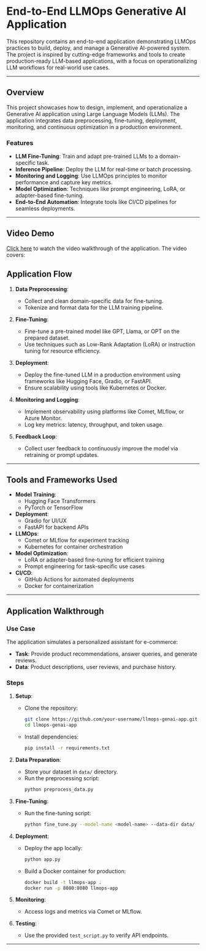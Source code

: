# End-to-End LLMOps Generative AI Application

This repository contains an end-to-end application demonstrating LLMOps practices to build, deploy, and manage a Generative AI-powered system. The project is inspired by cutting-edge frameworks and tools to create production-ready LLM-based applications, with a focus on operationalizing LLM workflows for real-world use cases.

---

## **Overview**
This project showcases how to design, implement, and operationalize a Generative AI application using Large Language Models (LLMs). The application integrates data preprocessing, fine-tuning, deployment, monitoring, and continuous optimization in a production environment.

### **Features**
- **LLM Fine-Tuning**: Train and adapt pre-trained LLMs to a domain-specific task.
- **Inference Pipeline**: Deploy the LLM for real-time or batch processing.
- **Monitoring and Logging**: Use LLMOps principles to monitor performance and capture key metrics.
- **Model Optimization**: Techniques like prompt engineering, LoRA, or adapter-based fine-tuning.
- **End-to-End Automation**: Integrate tools like CI/CD pipelines for seamless deployments.

---
## **Video Demo**
[Click here](#) to watch the video walkthrough of the application. The video covers:

## **Application Flow**
1. **Data Preprocessing**:
   - Collect and clean domain-specific data for fine-tuning.
   - Tokenize and format data for the LLM training pipeline.

2. **Fine-Tuning**:
   - Fine-tune a pre-trained model like GPT, Llama, or OPT on the prepared dataset.
   - Use techniques such as Low-Rank Adaptation (LoRA) or instruction tuning for resource efficiency.

3. **Deployment**:
   - Deploy the fine-tuned LLM in a production environment using frameworks like Hugging Face, Gradio, or FastAPI.
   - Ensure scalability using tools like Kubernetes or Docker.

4. **Monitoring and Logging**:
   - Implement observability using platforms like Comet, MLflow, or Azure Monitor.
   - Log key metrics: latency, throughput, and token usage.

5. **Feedback Loop**:
   - Collect user feedback to continuously improve the model via retraining or prompt updates.

---

## **Tools and Frameworks Used**
- **Model Training**:
  - Hugging Face Transformers
  - PyTorch or TensorFlow
- **Deployment**:
  - Gradio for UI/UX
  - FastAPI for backend APIs
- **LLMOps**:
  - Comet or MLflow for experiment tracking
  - Kubernetes for container orchestration
- **Model Optimization**:
  - LoRA or adapter-based fine-tuning for efficient training
  - Prompt engineering for task-specific use cases
- **CI/CD**:
  - GitHub Actions for automated deployments
  - Docker for containerization

---

## **Application Walkthrough**
### **Use Case**
The application simulates a personalized assistant for e-commerce:
- **Task**: Provide product recommendations, answer queries, and generate reviews.
- **Data**: Product descriptions, user reviews, and purchase history.

### **Steps**
1. **Setup**:
   - Clone the repository:  
     ```bash
     git clone https://github.com/your-username/llmops-genai-app.git
     cd llmops-genai-app
     ```
   - Install dependencies:
     ```bash
     pip install -r requirements.txt
     ```

2. **Data Preparation**:
   - Store your dataset in `data/` directory.
   - Run the preprocessing script:
     ```bash
     python preprocess_data.py
     ```

3. **Fine-Tuning**:
   - Run the fine-tuning script:
     ```bash
     python fine_tune.py --model-name <model-name> --data-dir data/
     ```

4. **Deployment**:
   - Deploy the app locally:
     ```bash
     python app.py
     ```
   - Build a Docker container for production:
     ```bash
     docker build -t llmops-app .
     docker run -p 8080:8080 llmops-app
     ```

5. **Monitoring**:
   - Access logs and metrics via Comet or MLflow.

6. **Testing**:
   - Use the provided `test_script.py` to verify API endpoints.

---